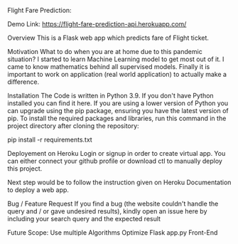 Flight Fare Prediction:

Demo
Link: https://flight-fare-prediction-api.herokuapp.com/

Overview
This is a Flask web app which predicts fare of Flight ticket.

Motivation
What to do when you are at home due to this pandemic situation? I started to learn Machine Learning model to get most out of it. I came to know mathematics behind all supervised models. Finally it is important to work on application (real world application) to actually make a difference.

Installation
The Code is written in Python 3.9. If you don't have Python installed you can find it here. If you are using a lower version of Python you can upgrade using the pip package, ensuring you have the latest version of pip. To install the required packages and libraries, run this command in the project directory after cloning the repository:

pip install -r requirements.txt


Deployement on Heroku
Login or signup in order to create virtual app. You can either connect your github profile or download ctl to manually deploy this project.

Next step would be to follow the instruction given on Heroku Documentation to deploy a web app.

Bug / Feature Request
If you find a bug (the website couldn't handle the query and / or gave undesired results), kindly open an issue here by including your search query and the expected result

Future Scope:
Use multiple Algorithms
Optimize Flask app.py
Front-End
